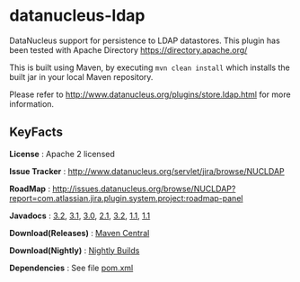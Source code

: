datanucleus-ldap
================

DataNucleus support for persistence to LDAP datastores. This plugin has been tested with Apache Directory
https://directory.apache.org/

This is built using Maven, by executing `mvn clean install` which installs the built jar in your local Maven
repository.

Please refer to http://www.datanucleus.org/plugins/store.ldap.html  for more information.

KeyFacts
--------
__License__ : Apache 2 licensed

__Issue Tracker__ : http://www.datanucleus.org/servlet/jira/browse/NUCLDAP

__RoadMap__ : http://issues.datanucleus.org/browse/NUCLDAP?report=com.atlassian.jira.plugin.system.project:roadmap-panel

__Javadocs__ : [3.2](http://www.datanucleus.org/javadocs/store.ldap/3.2/), [3.1](http://www.datanucleus.org/javadocs/store.ldap/3.1/), [3.0](http://www.datanucleus.org/javadocs/store.ldap/3.0/), [2.1](http://www.datanucleus.org/javadocs/store.ldap/2.1/), [3.2](http://www.datanucleus.org/javadocs/store.ldap/2.0/), [1.1](http://www.datanucleus.org/javadocs/store.ldap/1.1/), [1.1](http://www.datanucleus.org/javadocs/store.ldap/1.0/)

__Download(Releases)__ : [Maven Central](http://central.maven.org/maven2/org/datanucleus/datanucleus-ldap)

__Download(Nightly)__ : [Nightly Builds](http://central.maven.org/maven2/org/datanucleus/datanucleus-ldap)

__Dependencies__ : See file [pom.xml](pom.xml)
